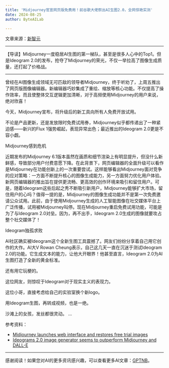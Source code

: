 ```yaml
---
title: 'Midjourney官宣网页版免费用！前谷歌大佬祭出AI生图2.0，全网惊艳实测'
date: 2024-08-25
author: ByteAILab

---
```


文章来源：[新智元](https://mp.weixin.qq.com/s/FyLqP8p_eTjhHmQO7jTpKw)

---

【导读】Midjourney一度稳居AI生图的第一梯队，甚至是很多人心中的Top1。但是Ideogram 2.0的发布，抢夺了Midjourney的荣光，不仅一举拉高了图像生成质量，还打起了价格战。

---


曾经在AI图像生成领域无可匹敌的领导者Midjourney，终于听劝了，上周五推出了网页版图像编辑器。新编辑器巧妙集成了重绘、缩放等核心功能。不仅提高了操作效率，而且使整体交互逻辑更加清晰，对于高频使用Midjourney的用户来说，绝对欣喜！

今天，Midjourney宣布，将升级后的新工具向所有人免费开放试用。

不论是产品更新，还是发放限时免费试用券，Midjourney似乎都传递出了一种紧迫感——新兴的Flux 1强势崛起，表现异常出色；最近推出的Ideogram 2.0更是不容小觑。

Midjourney感到危机

近期发布的Midjourney 6.1版本虽然在画质和细节渲染上有明显提升，但没什么新鲜感，导致部分用户付费意愿下降。在此背景下，网页编辑器的全面升级可以看作是Midjourney在功能创新上的一次重要尝试。这样能够看出Midjourney面对竞争的应对策略：一方面不断提升核心的图像生成能力，另一方面努力优化用户体验。新网页编辑器的推出旨在提供更流畅、更高效的创作环境来吸引和留住用户。可是，随着Ideogram这些后起之秀不断吸引新用户，Midjourney能够扩大市场，留住用户的心吗？值得一提的是，Midjourney的图像生成功能并不是第一次免费邀请公众试用。此前，由于使用Midjourney生成的人工智能图像在社交媒体平台上广泛传播，试用被Midjourney叫停。现在Midjourney重启免费试用功能，可能是为了与Ideogram 2.0对垒。因为，再不出手，Ideogram 2.0生成的图像就要攻占整个社交媒体了！

Ideogram独孤求败

AI社区确实被Ideogram这个全新生图工具震撼了。网友们纷纷分享着自己用它创作的大作。AI大V Rowan Cheung表示，自己这几天一直在沉迷于测试Ideogram 2.0的功能。它生成文本的能力，让他大开眼界！他甚至直言，Ideogram 2.0为AI生图打造了全新的黄金标准。

还有用它玩梗的。

这位网友，则惊叹于Ideogram对于现实主义的表现力。

这位小哥，直接考虑给自己的实验室换个新logo。

用Ideogram生图，再转成视频，也是一绝。

沙滩上的女孩，发丝都很灵动。
...

参考资料：

- [Midjourney launches web interface and restores free trial images](https://the-decoder.com/midjourney-launches-web-interface-and-restores-free-trial-images/)
- [Ideograms 2.0 image generator seems to outperform Midjourney and DALL-E](https://the-decoder.com/ideograms-2-0-image-generator-seems-to-outperform-midjourney-and-dall-e/)
---
感谢阅读！如果您对AI的更多资讯感兴趣，可以查看更多AI文章：[GPTNB](https://gptnb.com)。